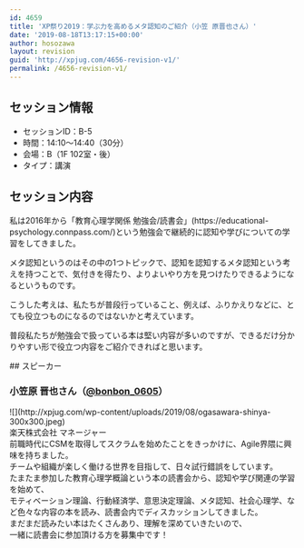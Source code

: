 ```yaml
---
id: 4659
title: 'XP祭り2019：学ぶ力を高めるメタ認知のご紹介（小笠 原晋也さん）'
date: '2019-08-18T13:17:15+00:00'
author: hosozawa
layout: revision
guid: 'http://xpjug.com/4656-revision-v1/'
permalink: /4656-revision-v1/
---
```


## セッション情報

- セッションID：B-5
- 時間：14:10～14:40（30分）
- 会場：B（1F 102室・後）
- タイプ：講演

## セッション内容

<div>私は2016年から「教育心理学関係 勉強会/読書会」(https://educational-<wbr></wbr>psychology.connpass.com/)<wbr></wbr>という勉強会で継続的に認知や学びについての学習をしてきました。

メタ認知というのはその中の1つトピックで、認知を認知するメタ認知という考えを持つことで、気付きを得たり、<wbr></wbr>よりよいやり方を見つけたりできるようになるというものです。

こうした考えは、私たちが普段行っていること、例えば、<wbr></wbr>ふりかえりなどに、とても役立つものになるのではないかと考えています。

普段私たちが勉強会で扱っている本は堅い内容が多いのですが、できるだけ分かりやすい形で役立つ内容をご紹介できればと思いま<wbr></wbr>す。

</div>## スピーカー

### 小笠原 晋也さん（[@bonbon\_0605](https://twitter.com/@bonbon_0605)）

<div class="profile">![](http://xpjug.com/wp-content/uploads/2019/08/ogasawara-shinya-300x300.jpeg)

<div>楽天株式会社 マネージャー</div><div></div><div>前職時代にCSMを取得してスクラムを始めたことをきっかけに、<wbr></wbr>Agile界隈に興味を持ちました。</div><div>チームや組織が楽しく働ける世界を目指して、<wbr></wbr>日々試行錯誤をしています。</div><div></div><div>たまたま参加した教育心理学概論という本の読書会から、<wbr></wbr>認知や学び関連の学習を始めて、</div><div>モティベーション理論、行動経済学、意思決定理論、メタ認知、<wbr></wbr>社会心理学、など色々な内容の本を読み、<wbr></wbr>読書会内でディスカッションしてきました。</div><div>まだまだ読みたい本はたくさんあり、理解を深めていきたいので、</div><div>一緒に読書会に参加頂ける方を募集中です！</div></div>